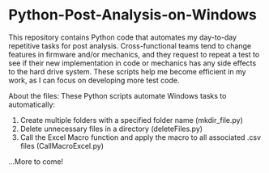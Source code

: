 # Python-Post-Analysis-on-Windows
This repository contains Python code that automates my day-to-day repetitive tasks for post analysis.  Cross-functional teams tend to change features in firmware and/or mechanics, and they request to repeat a test to see if their new implementation in code or mechanics has any side effects to the hard drive system.  These scripts help me become efficient in my work, as I can focus on developing more test code.  

About the files:
These Python scripts automate Windows tasks to automatically: 
1) Create multiple folders with a specified folder name (mkdir_file.py)
2) Delete unnecessary files in a directory (deleteFiles.py)
3) Call the Excel Macro function and apply the macro to all associated .csv files (CallMacroExcel.py)

...More to come! 
